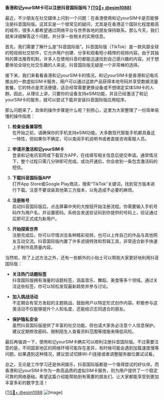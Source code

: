 **香港和记yourSIM卡可以注册抖音国际版吗？[[TG💪+ @esim1088](https://t.me/s/esim1088)]**

最近，不少朋友在社交媒体上问到一个问题：在香港使用和记yourSIM卡是否能够注册抖音国际版。这其实是一个很常见的疑问，尤其是在香港这个国际化程度极高的城市，很多人都希望通过网络平台与世界各地的朋友保持联系。那么今天，我们就来详细解答这个问题，并分享一些相关的实用信息。

首先，我们需要了解什么是“抖音国际版”。抖音国际版（TikTok）是一款风靡全球的短视频社交软件，它允许用户创建、分享和观看短小精悍的视频内容。由于其独特的算法推荐机制，许多人在使用抖音时都能迅速找到自己感兴趣的内容。对于想要体验全球化社交乐趣的人来说，抖音国际版无疑是一个非常棒的选择。

接下来，我们来看看香港和记yourSIM卡的情况。和记yourSIM卡是香港和记电讯推出的一款虚拟SIM卡服务，用户可以通过这款产品获得本地号码并享受数据流量套餐。它的特点是灵活便捷，适合经常需要更换设备或不想绑定实体SIM卡的人群。因此，从理论上讲，只要你的设备支持eSIM功能，并且已经激活了和记yourSIM卡的服务，就可以尝试下载并安装抖音国际版应用程序。

那么问题来了，具体的操作步骤是什么呢？别担心，这里为大家整理了一份简单易懂的操作指南：

1. **检查设备兼容性**  
   在开始之前，请确保你的手机支持eSIM功能。大多数现代智能手机都具备这一特性，但如果你不确定，可以查阅手机说明书或者直接咨询客服人员。

2. **申请并激活和记yourSIM卡**  
   登录和记电讯官网或下载官方APP，在线填写相关信息后提交申请。通常情况下，整个过程只需几分钟即可完成。成功开通后，你会收到一条包含激活码的短信。

3. **下载抖音国际版APP**  
   打开App Store或Google Play商店，搜索“TikTok”关键词，找到官方版本进行下载。注意不要误装其他第三方版本，以免造成不必要的麻烦。

4. **注册账号**  
   启动抖音国际版后，点击屏幕中央的大按钮开始注册流程。你需要输入手机号码作为用户名，并设置密码。系统会发送验证码到你提供的号码上，验证通过后即可正式成为新用户。

5. **开始探索世界**  
   注册完成后，你可以尽情浏览各种精彩视频，也可以上传自己的作品与其他网友互动交流。抖音国际版内置了许多滤镜特效和剪辑工具，非常适合新手快速上手制作高质量内容。

当然啦，除了上述方法之外，还有一些额外的小贴士可以帮助大家更好地利用抖音国际版：

- **关注热门话题标签**  
  抖音国际版拥有海量的话题标签，涵盖音乐、舞蹈、美食等多个领域。通过关注这些标签，你可以轻松发现最新趋势并参与讨论。

- **加入挑战活动**  
  不定期会有官方发起的主题挑战，鼓励用户以特定形式创作内容。积极参与这类活动不仅能够提升个人知名度，还能结识志同道合的朋友。

- **保护隐私安全**  
  虽然抖音国际版提供了丰富的社交功能，但也请大家务必注意个人信息保护。建议定期修改密码、限制陌生人查看资料范围等措施来降低风险。

最后再强调一下，使用和记yourSIM卡确实可以顺利注册抖音国际版。不过需要注意的是，不同国家地区的网络环境可能存在差异，有时候可能会遇到加载速度慢等问题。如果遇到这种情况，建议尝试切换Wi-Fi连接或者调整服务器位置试试看。

总之，无论是工作学习还是休闲娱乐，抖音国际版都是一个值得尝试的好伙伴。而香港和记yourSIM卡作为一款高品质的虚拟SIM卡服务，则为用户提供了一个稳定可靠的网络基础。希望这篇介绍能帮助到有需要的朋友们，让大家都能享受到更加丰富多彩的数字生活！

[[TG💪+ @esim1088](https://t.me/s/esim1088) ![Image](https://i.postimg.cc/4NQfJmqS/Snipaste-2025-05-13-00-14-12.png)]